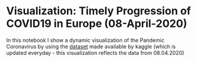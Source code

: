 # Visualization: Timely Progression of COVID19 in Europe (08-April-2020)

In this notebook I show a dynamic visualization of the Pandemic Coronavirus by using the <a target="_blank" href="https://www.kaggle.com/sudalairajkumar/novel-corona-virus-2019-dataset">dataset</a> made available by kaggle (which is updated everyday - this visualization reflects the data from 08.04.2020)
